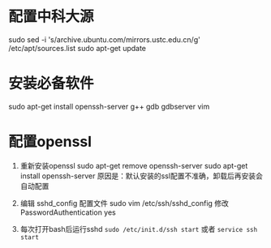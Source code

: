 # 配置中科大源
sudo sed -i 's/archive.ubuntu.com/mirrors.ustc.edu.cn/g' /etc/apt/sources.list
sudo apt-get update

# 安装必备软件
sudo apt-get install openssh-server g++ gdb gdbserver vim

# 配置openssl
1. 重新安装openssl
sudo apt-get remove openssh-server 
sudo apt-get install openssh-server
原因是：默认安装的ssl配置不准确，卸载后再安装会自动配置

2. 编辑 sshd_config 配置文件
sudo vim /etc/ssh/sshd_config
修改 PasswordAuthentication yes

3. 每次打开bash后运行sshd
`sudo /etc/init.d/ssh start` 或者 `service ssh start`


